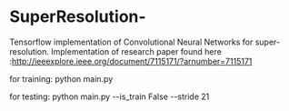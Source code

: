 # SuperResolution-
Tensorflow implementation of Convolutional Neural Networks for super-resolution. 
Implementation of research paper found here :http://ieeexplore.ieee.org/document/7115171/?arnumber=7115171

for training:
python main.py

for testing:
python main.py --is_train False --stride 21
